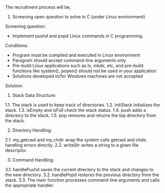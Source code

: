 The recruitment process will be,
1. Screening open question to solve in C (under Linux environment)

Screening question:
- Implement pushd and popd Linux commands in C programming.

Conditions:
- Program must be compiled and executed in Linux environment
- Parogram should accept command-line arguments only
- Pre-build Linux applications such as ls, mkdir, etc, and pre-build functions like
system(), popen() should not be used in your application
- Solutions developed in/for Windows machines are not accepted

Solution: 

1. Stack Data Structure:

1.1. The stack is used to keep track of directories.
1.2. initStack initializes the stack.
1.3. isEmpty and isFull check the stack status.
1.4. push adds a directory to the stack.
1.5. pop removes and returns the top directory from the stack.

2. Directory Handling:

2.1. my_getcwd and my_chdir wrap the system calls getcwd and chdir, handling errors directly.
2.2. writeStr writes a string to a given file descriptor.

3. Command Handling:

3.1. handlePushd saves the current directory to the stack and changes to the new directory.
3.2. handlePopd restores the previous directory from the stack.
3.3. The main function processes command-line arguments and calls the appropriate handler.
